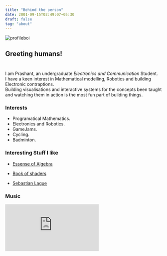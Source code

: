 ```yaml
---
title: "Behind the person"
date: 2001-09-15T02:49:07+05:30
draft: false
tag: "about"
---
```



![profileboi](https://avatars.githubusercontent.com/u/37984032)

## <div title="and other hyper intelligent species">**Greeting humans!**</div><br>
I am Prashant, an undergraduate *Electronics and Communication* Student.<br>
I have a keen interest in Mathematical modelling, Robotics and building Electronic contraptions.
<br>Building visualisations and interactive systems for the concepts been taught and watching them in action is the most fun part of building things.
              
### Interests

- Programatical Mathematics.
- Electronics and Robotics.
- GameJams.
- Cycling.
- Badminton.

### <div title="The gift of gods">Interesting Stuff I like</div>

- [Essense of Algebra](https://www.youtube.com/playlist?app=desktop&list=PLZHQObOWTQDPD3MizzM2xVFitgF8hE_ab)

- [Book of shaders](https://thebookofshaders.com/)

- [Sebastian Lague](https://www.youtube.com/c/SebastianLague)


### Music

![music-is-beautiful](https://www.tapmusic.net/collage.php?user=itspacchu&type=6month&size=5x5&caption=true&playcount=false)


